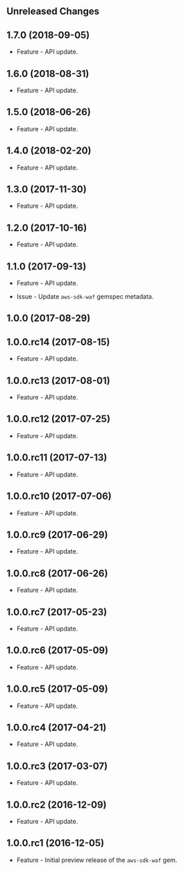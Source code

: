 Unreleased Changes
------------------

1.7.0 (2018-09-05)
------------------

* Feature - API update.

1.6.0 (2018-08-31)
------------------

* Feature - API update.

1.5.0 (2018-06-26)
------------------

* Feature - API update.

1.4.0 (2018-02-20)
------------------

* Feature - API update.

1.3.0 (2017-11-30)
------------------

* Feature - API update.

1.2.0 (2017-10-16)
------------------

* Feature - API update.

1.1.0 (2017-09-13)
------------------

* Feature - API update.

* Issue - Update `aws-sdk-waf` gemspec metadata.

1.0.0 (2017-08-29)
------------------

1.0.0.rc14 (2017-08-15)
------------------

* Feature - API update.

1.0.0.rc13 (2017-08-01)
------------------

* Feature - API update.

1.0.0.rc12 (2017-07-25)
------------------

* Feature - API update.

1.0.0.rc11 (2017-07-13)
------------------

* Feature - API update.

1.0.0.rc10 (2017-07-06)
------------------

* Feature - API update.

1.0.0.rc9 (2017-06-29)
------------------

* Feature - API update.

1.0.0.rc8 (2017-06-26)
------------------

* Feature - API update.

1.0.0.rc7 (2017-05-23)
------------------

* Feature - API update.

1.0.0.rc6 (2017-05-09)
------------------

* Feature - API update.

1.0.0.rc5 (2017-05-09)
------------------

* Feature - API update.

1.0.0.rc4 (2017-04-21)
------------------

* Feature - API update.

1.0.0.rc3 (2017-03-07)
------------------

* Feature - API update.

1.0.0.rc2 (2016-12-09)
------------------

* Feature - API update.

1.0.0.rc1 (2016-12-05)
------------------

* Feature - Initial preview release of the `aws-sdk-waf` gem.

